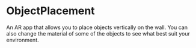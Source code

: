 # ObjectPlacement
An AR app that allows you to place objects vertically on the wall. You can also change the material of some of the objects to see what best suit your environment.
